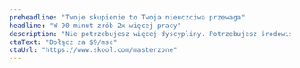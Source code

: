 ```yaml
---
preheadline: "Twoje skupienie to Twoja nieuczciwa przewaga"
headline: "W 90 minut zrób 2x więcej pracy"
description: "Nie potrzebujesz więcej dyscypliny. Potrzebujesz środowiska, które trzyma Cię w skupieniu i wspiera w działaniu. W MasterZone przedsiębiorcy i freelancerzy odzyskują spokój, jasność i czas — bez wysiłku i bez rozproszenia."
ctaText: "Dołącz za $9/msc"
ctaUrl: "https://www.skool.com/masterzone"
---
```

